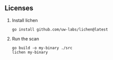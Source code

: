 ## Licenses
1. Install lichen
   ```
   go install github.com/uw-labs/lichen@latest
   ```
2. Run the scan
   ```
   go build -o my-binary ./src
   lichen my-binary
   ```
